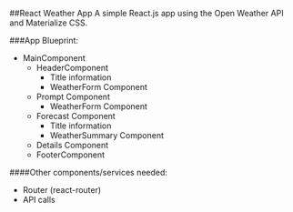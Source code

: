 ##React Weather App
A simple React.js app using the Open Weather API and Materialize CSS.

###App Blueprint:

+ MainComponent
  + HeaderComponent
    + Title information
    + WeatherForm Component
  + Prompt Component
    + WeatherForm Component
  + Forecast Component
    + Title information
    + WeatherSummary Component
  + Details Component
  + FooterComponent

####Other components/services needed:
+ Router (react-router)
+ API calls
